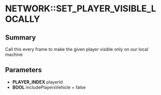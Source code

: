 # NETWORK::SET_PLAYER_VISIBLE_LOCALLY

## Summary
Call this every frame to make the given player visible only on our local machine

## Parameters
* **PLAYER_INDEX** playerId
* **BOOL** includePlayersVehicle = false